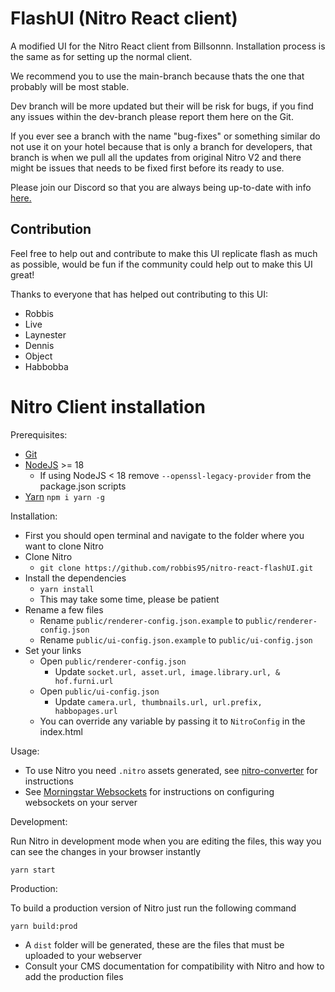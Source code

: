 # FlashUI (Nitro React client)

A modified UI for the Nitro React client from Billsonnn.
Installation process is the same as for setting up the normal client.

We recommend you to use the main-branch because thats the one that probably will be most stable.

Dev branch will be more updated but their will be risk for bugs, if you find any issues within the dev-branch please report them here on the Git.

If you ever see a branch with the name "bug-fixes" or something similar do not use it on your hotel because that is only a branch for developers, that branch is when we pull all the updates from original Nitro V2 and there might be issues that needs to be fixed first before its ready to use.

Please join our Discord so that you are always being up-to-date with info [here.](https://discord.gg/KGYG5V2vf3)

## Contribution

Feel free to help out and contribute to make this UI replicate flash as much as possible, would be fun if the community could help out to make this UI great!

Thanks to everyone that has helped out contributing to this UI:
- Robbis
- Live
- Laynester
- Dennis
- Object
- Habbobba

# Nitro Client installation

Prerequisites:

-   [Git](https://git-scm.com/)
-   [NodeJS](https://nodejs.org/) >= 18
    - If using NodeJS < 18 remove `--openssl-legacy-provider` from the package.json scripts
-   [Yarn](https://yarnpkg.com/) `npm i yarn -g`

Installation:

-   First you should open terminal and navigate to the folder where you want to clone Nitro
-   Clone Nitro
    -   `git clone https://github.com/robbis95/nitro-react-flashUI.git`
-   Install the dependencies
    -   `yarn install`
    -   This may take some time, please be patient
-   Rename a few files
    -   Rename `public/renderer-config.json.example` to `public/renderer-config.json`
    -   Rename `public/ui-config.json.example` to `public/ui-config.json`
-   Set your links
    -   Open `public/renderer-config.json`
        -   Update `socket.url, asset.url, image.library.url, & hof.furni.url`
    -   Open `public/ui-config.json`
        -   Update `camera.url, thumbnails.url, url.prefix, habbopages.url`
    -   You can override any variable by passing it to `NitroConfig` in the index.html

Usage:

-   To use Nitro you need `.nitro` assets generated, see [nitro-converter](https://git.krews.org/nitro/nitro-converter) for instructions
-   See [Morningstar Websockets](https://git.krews.org/nitro/ms-websockets) for instructions on configuring websockets on your server

Development:

Run Nitro in development mode when you are editing the files, this way you can see the changes in your browser instantly

```
yarn start
```

Production:

To build a production version of Nitro just run the following command

```
yarn build:prod
```

-   A `dist` folder will be generated, these are the files that must be uploaded to your webserver
-   Consult your CMS documentation for compatibility with Nitro and how to add the production files
